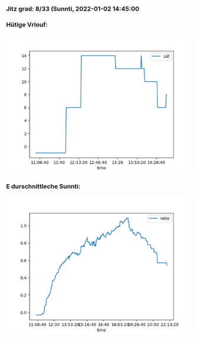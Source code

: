 ### Jitz grad: 8/33 (Sunnti, 2022-01-02 14:45:00

### Hütige Vrlouf:
![Graph](Today.png)

### E durschnittleche Sunnti:
![Graph](Sunnti.png)